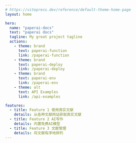 ```yaml
---
# https://vitepress.dev/reference/default-theme-home-page
layout: home

hero:
  name: "paperai-docs"
  text: "paperai docs"
  tagline: My great project tagline
  actions:
    - theme: brand
      text: paperai-function
      link: /paperai-function
    - theme: brand
      text: paperai-deploy
      link: /paperai-deploy
    - theme: brand
      text: paperai-env
      link: /paperai-env
    - theme: alt
      text: API Examples
      link: /api-examples

features:
  - title: Feature 1 使用真实文献
    details: 从各种文献网站获取真实文献
  - title: Feature 2 AI写作
    details: 内置免费AI模型
  - title: Feature 3 文献管理
    details: 将文献有序地排列
---
```


